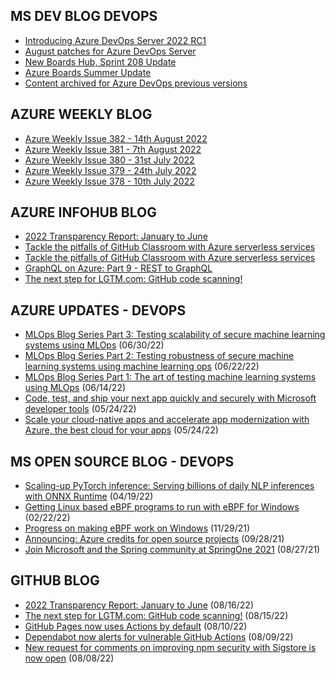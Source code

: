 ## MS DEV BLOG DEVOPS 

<!-- DEVBLOGDEVOPS:START -->
- [Introducing Azure DevOps Server 2022 RC1](https://devblogs.microsoft.com/devops/introducing-azure-devops-server-2022-rc1/)
- [August patches for Azure DevOps Server](https://devblogs.microsoft.com/devops/august-patches-for-azure-devops-server-2/)
- [New Boards Hub, Sprint 208 Update](https://devblogs.microsoft.com/devops/new-boards-hub-sprint-208-update/)
- [Azure Boards Summer Update](https://devblogs.microsoft.com/devops/azure-boards-summer-update-2/)
- [Content archived for Azure DevOps previous versions](https://devblogs.microsoft.com/devops/content-archived-for-azure-devops-previous-versions/)
<!-- DEVBLOGDEVOPS:END -->


## AZURE WEEKLY BLOG

<!-- AZUREWEEKLY:START -->
- [Azure Weekly Issue 382 - 14th August 2022](https://azureweekly.info/issue-382.html)
- [Azure Weekly Issue 381 - 7th August 2022](https://azureweekly.info/issue-381.html)
- [Azure Weekly Issue 380 - 31st July 2022](https://azureweekly.info/issue-380.html)
- [Azure Weekly Issue 379 - 24th July 2022](https://azureweekly.info/issue-379.html)
- [Azure Weekly Issue 378 - 10th July 2022](https://azureweekly.info/issue-378.html)
<!-- AZUREWEEKLY:END -->

## AZURE INFOHUB BLOG 

<!-- AZUREINFOHUB:START -->
- [2022 Transparency Report: January to June](https://github.blog/2022-08-16-2022-transparency-report-january-to-june/)
- [Tackle the pitfalls of GitHub Classroom with Azure serverless services](https://techcommunity.microsoft.com/t5/educator-developer-blog/tackle-the-pitfalls-of-github-classroom-with-azure-serverless/ba-p/3600682)
- [Tackle the pitfalls of GitHub Classroom with Azure serverless services](https://techcommunity.microsoft.com/t5/educator-developer-blog/tackle-the-pitfalls-of-github-classroom-with-azure-serverless/ba-p/3600682)
- [GraphQL on Azure: Part 9 - REST to GraphQL](https://techcommunity.microsoft.com/t5/apps-on-azure-blog/graphql-on-azure-part-9-rest-to-graphql/ba-p/3600647)
- [The next step for LGTM.com: GitHub code scanning!](https://github.blog/2022-08-15-the-next-step-for-lgtm-com-github-code-scanning/)
<!-- AZUREINFOHUB:END -->


## AZURE UPDATES - DEVOPS 

<!-- AZUREUPDATES:START -->

 - [MLOps Blog Series Part 3: Testing scalability of secure machine learning systems using MLOps](https://azure.microsoft.com/blog/mlops-blog-series-part-3-testing-scalability-of-secure-machine-learning-systems-using-mlops/) (06/30/22)
 - [MLOps Blog Series Part 2: Testing robustness of secure machine learning systems using machine learning ops](https://azure.microsoft.com/blog/mlops-blog-series-part-2-testing-robustness-of-secure-machine-learning-systems-using-machine-learning-ops/) (06/22/22)
 - [MLOps Blog Series Part 1: The art of testing machine learning systems using MLOps](https://azure.microsoft.com/blog/mlops-blog-series-part-1-the-art-of-testing-machine-learning-systems-using-mlops/) (06/14/22)
 - [Code, test, and ship your next app quickly and securely with Microsoft developer tools](https://azure.microsoft.com/blog/code-test-and-ship-your-next-app-quickly-and-securely-with-microsoft-developer-tools/) (05/24/22)
 - [Scale your cloud-native apps and accelerate app modernization with Azure, the best cloud for your apps](https://azure.microsoft.com/blog/scale-your-cloudnative-apps-and-accelerate-app-modernization-with-azure-the-best-cloud-for-your-apps/) (05/24/22)
<!-- AZUREUPDATES:END -->


## MS OPEN SOURCE BLOG - DEVOPS 

<!-- MSOPENSOURCEBLOG:START -->

 - [Scaling-up PyTorch inference: Serving billions of daily NLP inferences with ONNX Runtime](https://cloudblogs.microsoft.com/opensource/2022/04/19/scaling-up-pytorch-inference-serving-billions-of-daily-nlp-inferences-with-onnx-runtime/) (04/19/22)
 - [Getting Linux based eBPF programs to run with eBPF for Windows](https://cloudblogs.microsoft.com/opensource/2022/02/22/getting-linux-based-ebpf-programs-to-run-with-ebpf-for-windows/) (02/22/22)
 - [Progress on making eBPF work on Windows](https://cloudblogs.microsoft.com/opensource/2021/11/29/progress-on-making-ebpf-work-on-windows/) (11/29/21)
 - [Announcing: Azure credits for open source projects](https://cloudblogs.microsoft.com/opensource/2021/09/28/announcing-azure-credits-for-open-source-projects/) (09/28/21)
 - [Join Microsoft and the Spring community at SpringOne 2021](https://cloudblogs.microsoft.com/opensource/2021/08/27/join-microsoft-and-the-spring-community-at-springone-2021/) (08/27/21)
<!-- MSOPENSOURCEBLOG:END -->


## GITHUB BLOG


<!-- GITHUB:START -->

 - [2022 Transparency Report: January to June](https://github.blog/2022-08-16-2022-transparency-report-january-to-june/) (08/16/22)
 - [The next step for LGTM.com: GitHub code scanning!](https://github.blog/2022-08-15-the-next-step-for-lgtm-com-github-code-scanning/) (08/15/22)
 - [GitHub Pages now uses Actions by default](https://github.blog/2022-08-10-github-pages-now-uses-actions-by-default/) (08/10/22)
 - [Dependabot now alerts for vulnerable GitHub Actions](https://github.blog/2022-08-09-dependabot-now-alerts-for-vulnerable-github-actions/) (08/09/22)
 - [New request for comments on improving npm security with Sigstore is now open](https://github.blog/2022-08-08-new-request-for-comments-on-improving-npm-security-with-sigstore-is-now-open/) (08/08/22)
<!-- GITHUB:END -->
